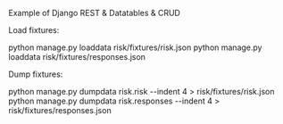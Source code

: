 Example of Django REST & Datatables & CRUD




Load fixtures:

python manage.py loaddata risk/fixtures/risk.json
python manage.py loaddata risk/fixtures/responses.json




Dump fixtures:

python manage.py dumpdata risk.risk --indent 4 > risk/fixtures/risk.json
python manage.py dumpdata risk.responses --indent 4 > risk/fixtures/responses.json
